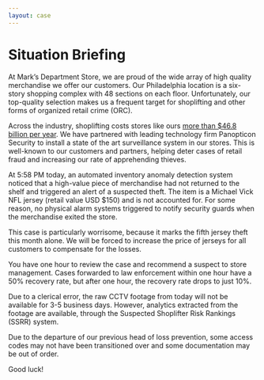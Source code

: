 ```yaml
---
layout: case
---
```

# Situation Briefing

At Mark’s Department Store, we are proud of the wide array of high quality merchandise we offer our customers. Our Philadelphia location is a six-story shopping complex with 48 sections on each floor. Unfortunately, our top-quality selection makes us a frequent target for shoplifting and other forms of organized retail crime (ORC).

Across the industry, shoplifting costs stores like ours <a target="_blank" href="https://www.facefirst.com/blog/retail-loss-prevention-and-violent-crime-statistics/">more than $46.8 billion per year</a>. We have partnered with leading technology firm Panopticon Security to install a state of the art surveillance system in our stores. This is well-known to our customers and partners, helping deter cases of retail fraud and increasing our rate of apprehending thieves.

At 5:58 PM today, an automated inventory anomaly detection system noticed that a high-value piece of merchandise had not returned to the shelf and triggered an alert of a suspected theft. The item is a Michael Vick NFL jersey (retail value USD $150) and is not accounted for. For some reason, no physical alarm systems triggered to notify security guards when the merchandise exited the store.

This case is particularly worrisome, because it marks the fifth jersey theft this month alone. We will be forced to increase the price of jerseys for all customers to compensate for the losses.

You have one hour to review the case and recommend a suspect to store management. Cases forwarded to law enforcement within one hour have a 50% recovery rate, but after one hour, the recovery rate drops to just 10%.

Due to a clerical error, the raw CCTV footage from today will not be available for 3-5 business days. However, analytics extracted from the footage are available, through the Suspected Shoplifter Risk Rankings (SSRR) system.

Due to the departure of our previous head of loss prevention, some access codes may not have been transitioned over and some documentation may be out of order.

Good luck!

